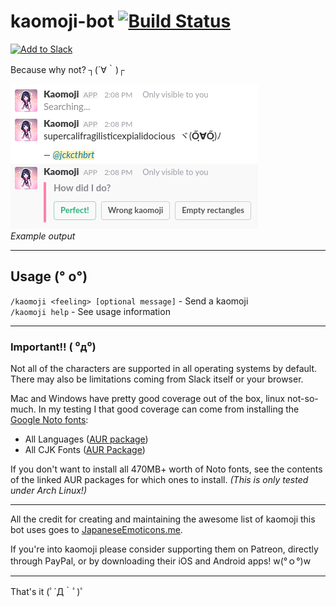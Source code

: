 # kaomoji-bot [![Build Status](https://travis-ci.org/JackCuthbert/kaomoji-bot.svg?branch=master)](https://travis-ci.org/JackCuthbert/kaomoji-bot)

[![Add to Slack](https://platform.slack-edge.com/img/add_to_slack.png)](https://kaomoji-bot-slack.herokuapp.com/addtoslack)

Because why not? ┐(´∀｀)┌

![kaomoji_demo](./public/kaomoji_demo.png)  
*Example output*

---

## Usage (° o°)

`/kaomoji <feeling> [optional message]` - Send a kaomoji  
`/kaomoji help` - See usage information

---

### Important!! ( ⁰д⁰)

Not all of the characters are supported in all operating systems by default. There may also be limitations coming from Slack itself or your browser.

Mac and Windows have pretty good coverage out of the box, linux not-so-much. In my testing I that good coverage can come from installing the [Google Noto fonts](https://www.google.com/get/noto/):

* All Languages ([AUR package](https://www.archlinux.org/packages/extra/any/noto-fonts/))
* All CJK Fonts ([AUR Package](https://www.archlinux.org/packages/extra/any/noto-fonts-cjk/))

If you don't want to install all 470MB+ worth of Noto fonts, see the contents of the linked AUR packages for which ones to install. _(This is only tested under Arch Linux!)_

---

All the credit for creating and maintaining the awesome list of kaomoji this bot uses goes to [JapaneseEmoticons.me](http://japaneseemoticons.me/).

If you're into kaomoji please consi![]()der supporting them on Patreon, directly through PayPal, or by downloading their iOS and Android apps! w(°ｏ°)w

---

That's it (ﾟ´Д｀ﾟ)ﾟ
